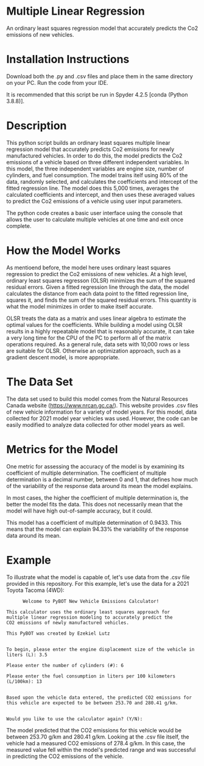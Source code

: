 # Multiple Linear Regression
An ordinary least squares regression model that accurately predicts the Co2 emissions of new vehicles.

# Installation Instructions
Download both the .py and .csv files and place them in the same directory on your PC. Run the code from your IDE.

It is recommended that this script be run in Spyder 4.2.5 [conda (Python 3.8.8)]. 

# Description
This python script builds an ordinary least squares multiple linear regression model that accurately predicts Co2 emissions for newly manufactured vehicles. In order to do this, the model predicts the Co2 emissions of a vehicle based on three different independent variables. In this model, the three independent variables are engine size, number of cylinders, and fuel consumption. The model trains itelf using 80% of the data, randomly selected, and calculates the coefficients and intercept of the fitted regression line. The model does this 5,000 times, averages the calculated coefficients and intercept, and then uses these averaged values to predict the Co2 emissions of a vehicle using user input parameters.

The python code creates a basic user interface using the console that allows the user to calculate multiple vehicles at one time and exit once complete. 

# How the Model Works
As mentioend before, the model here uses ordinary least squares regression to predict the Co2 emissions of new vehicles. At a high level, ordinary least squares regresson (OLSR) minimizes the sum of the squared residual errors. Given a fitted regression line through the data, the model calculates the distance from each data point to the fitted regression line, squares it, and finds the sum of the squared residual errors. This quantity is what the model minimizes in order to make itself accurate.

OLSR treats the data as a matrix and uses linear algebra to estimate the optimal values for the coefficients. While building a model using OLSR results in a highly repeatable model that is reasonably accurate, it can take a very long time for the CPU of the PC to perform all of the matrix operations required. As a general rule, data sets with 10,000 rows or less are suitable for OLSR. Otherwise an optimization approach, such as a gradient descent model, is more appropriate. 

# The Data Set
The data set used to build this model comes from the Natural Resources Canada website (https://www.nrcan.gc.ca/). This website provides .csv files of new vehicle information for a variety of model years. For this model, data collected for 2021 model year vehicles was used. However, the code can be easily modified to analyze data collected for other model years as well.

# Metrics for the Model
One metric for assessing the accuracy of the model is by examining its coefficient of multiple determination. The coefficient of multiple determination is a decimal number, between 0 and 1, that defines how much of the variability of the response data around its mean the model explains.

In most cases, the higher the coefficient of multiple determination is, the better the model fits the data. This does not necessarily mean that the model will have high out-of-sample accuracy, but it could.

This model has a coefficient of multiple determination of 0.9433. This means that the model can explain 94.33% the variability of the response data around its mean.

# Example

To illustrate what the model is capable of, let's use data from the .csv file provided in this repository. For this example, let's use the data for a 2021 Toyota Tacoma (4WD):

          Welcome to PyBOT New Vehicle Emissions Calculator!
    
    This calculator uses the ordinary least squares approach for 
    multiple linear regression modeling to accurately predict the
    CO2 emissions of newly manufactured vehicles.
    
    This PyBOT was created by Ezekiel Lutz
    
    
    To begin, please enter the engine displacement size of the vehicle in liters (L): 3.5

    Please enter the number of cylinders (#): 6

    Please enter the fuel consumption in liters per 100 kilometers (L/100km): 13


    Based upon the vehicle data entered, the predicted CO2 emissions for this vehicle are expected to be between 253.70 and 280.41 g/km.
    
    
    Would you like to use the calculator again? (Y/N): 
    
The model predicted that the CO2 emissions for this vehicle would be between 253.70 g/km and 280.41 g/km. Looking at the .csv file itself, the vehicle had a measured CO2 emissions of 278.4 g/km. In this case, the measured value fell within the model's predicted range and was successful in predicting the CO2 emissions of the vehicle. 

